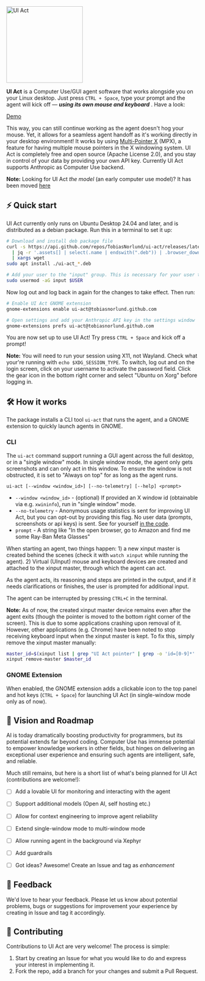 <img src="launcher/images/uiact_bw.svg" alt="UI Act" width="200" />

**UI Act** is a Computer Use/GUI agent software that works alongside you on your Linux desktop. Just press `CTRL + Space`, type your prompt and the agent will kick off — **_using its own mouse and keyboard_** . Have a look:

[Demo](https://github.com/user-attachments/assets/78a4ddf8-f0f2-4c00-85a1-37a2e4bcb55f)

This way, you can still continue working as the agent doesn't hog your mouse. Yet, it allows for a seamless agent handoff as it's working directly in your desktop environment! It works by using [Multi-Pointer X](https://en.wikipedia.org/wiki/Multi-Pointer_X) (MPX), a feature for having multiple mouse pointers in the X windowing system. UI Act is completely free and open source (Apache License 2.0), and you stay in control of your data by providing your own API key. Currently UI Act supports Anthropic as Computer Use backend.

**Note:** Looking for UI Act _the model_ (an early computer use model)? It has been moved [here](https://github.com/TobiasNorlund/UI-Act-model)

## ⚡️ Quick start

UI Act currently only runs on Ubuntu Desktop 24.04 and later, and is distributed as a debian package. Run this in a terminal to set it up:

```bash
# Download and install deb package file
curl -s https://api.github.com/repos/TobiasNorlund/ui-act/releases/latest \
  | jq -r '.assets[] | select(.name | endswith(".deb")) | .browser_download_url' \
  | xargs wget
sudo apt install ./ui-act_*.deb

# Add your user to the "input" group. This is necessary for your user to be able to create and use UInput devices
sudo usermod -aG input $USER
```

Now log out and log back in again for the changes to take effect. Then run:

```bash
# Enable UI Act GNOME extension
gnome-extensions enable ui-act@tobiasnorlund.github.com

# Open settings and add your Anthropic API key in the settings window
gnome-extensions prefs ui-act@tobiasnorlund.github.com
```

You are now set up to use UI Act! Try press `CTRL + Space` and kick off a prompt!

**Note:** You will need to run your session using X11, not Wayland. Check what your're running with `echo $XDG_SESSION_TYPE`. To switch, log out and on the login screen, click on your username to activate the password field. Click the gear icon in the bottom right corner and select "Ubuntu on Xorg" before logging in.


## 🛠️ How it works

The package installs a CLI tool `ui-act` that runs the agent, and a GNOME extension to quickly launch agents in GNOME.

### CLI

The `ui-act` command support running a GUI agent across the full desktop, or in a "single window" mode. In single window mode, the agent only gets screenshots and can only act in this window. To ensure the window is not obstructed, it is set to "Always on top" for as long as the agent runs.

```
ui-act [--window <window_id>] [--no-telemetry] [--help] <prompt>
```

- `--window <window_id>` - (optional) If provided an X window id (obtainable via e.g. `xwininfo`), run in "single window" mode.
- `--no-telemetry` - Anonymous usage statistics is sent for improving UI Act, but you can opt-out by providing this flag. No user data (prompts, screenshots or api keys) is sent. See for yourself [in the code](ui_act/src/telemetry.rs).
- `prompt` - A string like "In the open browser, go to Amazon and find me some Ray-Ban Meta Glasses"

When starting an agent, two things happen: 1) a new xinput master is created behind the scenes (check it with `watch xinput` while running the agent). 2) Virtual (UInput) mouse and keyboard devices are created and attached to the xinput master, through which the agent can act.

As the agent acts, its reasoning and steps are printed in the output, and if it needs clarifications or finishes, the user is prompted for additional input.

The agent can be interrupted by pressing `CTRL+C` in the terminal.

**Note:** As of now, the created xinput master device remains even after the agent exits (though the pointer is moved to the bottom right corner of the screen). This is due to some applications crashing upon removal of it. However, other applications (e.g. Chrome) have been noted to stop receiving keyboard input when the xinput master is kept. To fix this, simply remove the xinput master manually:

```bash
master_id=$(xinput list | grep "UI Act pointer" | grep -o 'id=[0-9]*' | cut -d= -f2)
xinput remove-master $master_id
```

### GNOME Extension

When enabled, the GNOME extension adds a clickable icon to the top panel and hot keys (`CTRL + Space`) for launching UI Act (in single-window mode only as of now).


## 🌟 Vision and Roadmap

AI is today dramatically boosting productivity for programmers, but its potential extends far beyond coding. Computer Use has immense potential to empower knowledge workers in other fields, but hinges on delivering an exceptional user experience and ensuring such agents are intelligent, safe, and reliable.

Much still remains, but here is a short list of what's being planned for UI Act (contributions are welcome!):

 - [ ] Add a lovable UI for monitoring and interacting with the agent
 - [ ] Support additional models (Open AI, self hosting etc.)
 - [ ] Allow for context engineering to improve agent reliability
 - [ ] Extend single-window mode to multi-window mode
 - [ ] Allow running agent in the background via Xephyr
 - [ ] Add guardrails
 - [ ] Got ideas? Awesome! Create an Issue and tag as _enhancement_


## 💬 Feedback

We'd love to hear your feedback. Please let us know about potential problems, bugs or suggestions for improvement your experience by creating in Issue and tag it accordingly.

## 🤝 Contributing

Contributions to UI Act are very welcome! The process is simple:

1. Start by creating an Issue for what you would like to do and express your interest in implementing it.
2. Fork the repo, add a branch for your changes and submit a Pull Request.

